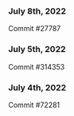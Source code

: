### July 8th, 2022

Commit #27787

### July 5th, 2022

Commit #314353


### July 4th, 2022

Commit #72281
